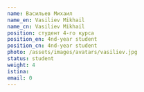 ```yaml
---
name: Васильев Михаил
name_en: Vasiliev Mikhail
name_cn: Vasiliev Mikhail
position: студент 4-го курса
position_en: 4nd-year student
position_cn: 4nd-year student
photo: /assets/images/avatars/vasiliev.jpg
status: student
weight: 4
istina: 
email: 0
---
```


